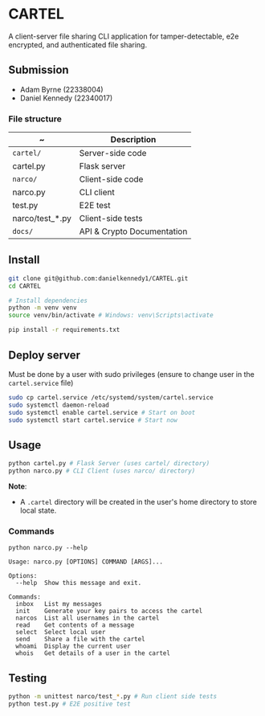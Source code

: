 # CARTEL

A client-server file sharing CLI application for tamper-detectable, e2e encrypted, and authenticated file sharing.

## Submission

- Adam Byrne (22338004)
- Daniel Kennedy (22340017)

### File structure

| ~ | Description |
| --- | --- |
| `cartel/` | Server-side code |
| cartel.py | Flask server |
| `narco/` | Client-side code |
| narco.py | CLI client |
| test.py | E2E test |
| narco/test_*.py | Client-side tests |
| `docs/` | API & Crypto Documentation |

## Install

```bash
git clone git@github.com:danielkennedy1/CARTEL.git
cd CARTEL

# Install dependencies
python -m venv venv
source venv/bin/activate # Windows: venv\Scripts\activate

pip install -r requirements.txt
```

## Deploy server

Must be done by a user with sudo privileges (ensure to change user in the `cartel.service` file)

```bash
sudo cp cartel.service /etc/systemd/system/cartel.service
sudo systemctl daemon-reload
sudo systemctl enable cartel.service # Start on boot
sudo systemctl start cartel.service # Start now
```

## Usage

```bash
python cartel.py # Flask Server (uses cartel/ directory)
python narco.py # CLI Client (uses narco/ directory)
```

**Note**:

- A `.cartel` directory will be created in the user's home directory to store local state.

### Commands

```man
python narco.py --help

Usage: narco.py [OPTIONS] COMMAND [ARGS]...

Options:
  --help  Show this message and exit.

Commands:
  inbox   List my messages
  init    Generate your key pairs to access the cartel
  narcos  List all usernames in the cartel
  read    Get contents of a message
  select  Select local user
  send    Share a file with the cartel
  whoami  Display the current user
  whois   Get details of a user in the cartel
```

## Testing

```bash
python -m unittest narco/test_*.py # Run client side tests
python test.py # E2E positive test
```
